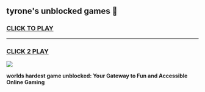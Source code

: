 
## tyrone's unblocked games 👋
<h3>
<a href="https://premium.freeplayer.one?title=tyrone's_unblocked_games&ref=13F">CLICK TO PLAY</a></h3>
<hr>

<h3>
<a href="https://premium.freeplayer.one?title=tyrone's_unblocked_games&ref=13F">CLICK 2 PLAY</a>
  
</h3>

<a href="https://premium.freeplayer.one?title=tyrone's_unblocked_games&ref=12F/"><img src="https://clearcache.store/games.png"></a>


**worlds hardest game unblocked: Your Gateway to Fun and Accessible Online Gaming**
